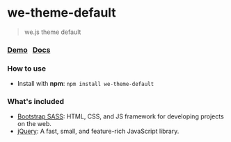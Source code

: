 # we-theme-default
> we.js theme default

### [Demo](https://wejs.github.io/we-theme-default) &nbsp; [Docs](http://docs.wejs.org/theme/default)

### How to use

- Install with **npm**:
```npm install we-theme-default ```

### What's included
- [Bootstrap SASS](http://getbootstrap.com/css/#sass): HTML, CSS, and JS framework for developing projects on the web.
- [jQuery](http://jquery.com/): A fast, small, and feature-rich JavaScript library.
